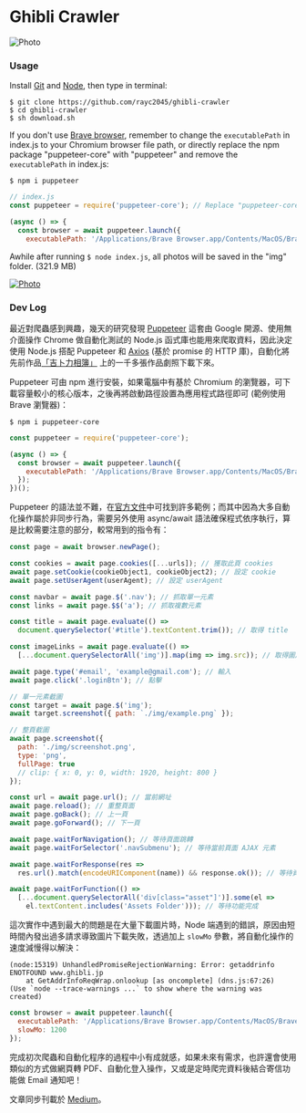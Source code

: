 # Ghibli Crawler

![Photo](https://cdn.dribbble.com/users/3800131/screenshots/15188916/media/a8f595ba01dd40e9c9fcaf253c09c11f.png)

### Usage

Install [Git](https://git-scm.com/) and [Node](https://nodejs.org/), then type in terminal:

    $ git clone https://github.com/rayc2045/ghibli-crawler
    $ cd ghibli-crawler
    $ sh download.sh

If you don't use [Brave browser](https://brave.com/), remember to change the `executablePath` in index.js to your Chromium browser file path, or directly replace the npm package "puppeteer-core" with "puppeteer" and remove the `executablePath` in index.js:

    $ npm i puppeteer

```js
// index.js
const puppeteer = require('puppeteer-core'); // Replace "puppeteer-core" with "puppeteer"

(async () => {
  const browser = await puppeteer.launch({
    executablePath: '/Applications/Brave Browser.app/Contents/MacOS/Brave Browser', // Remove this line
```

Awhile after running `$ node index.js`, all photos will be saved in the "img" folder. (321.9 MB)

[![Photo](https://cdn.dribbble.com/users/3800131/screenshots/15188869/media/823b8d9b8055e21c18408aca4342ae60.png)](https://dribbble.com/raychangdesign)

### Dev Log

最近對爬蟲感到興趣，幾天的研究發現 [Puppeteer](https://github.com/puppeteer/puppeteer) 這套由 Google 開源、使用無介面操作 Chrome 做自動化測試的 Node.js 函式庫也能用來爬取資料，因此決定使用 Node.js 搭配 Puppeteer 和 [Axios](https://github.com/axios/axios) (基於 promise 的 HTTP 庫)，自動化將先前作品[「吉卜力相簿」](https://rayc2045.github.io/ghibli-gallery/) 上的一千多張作品劇照下載下來。

Puppeteer 可由 npm 進行安裝，如果電腦中有基於 Chromium 的瀏覽器，可下載容量較小的核心版本，之後再將啟動路徑設置為應用程式路徑即可 (範例使用 Brave 瀏覽器)：

    $ npm i puppeteer-core

```js
const puppeteer = require('puppeteer-core');

(async () => {
  const browser = await puppeteer.launch({
    executablePath: '/Applications/Brave Browser.app/Contents/MacOS/Brave Browser'
  });
})();
```

Puppeteer 的語法並不難，在[官方文件](https://pptr.dev/)中可找到許多範例；而其中因為大多自動化操作屬於非同步行為，需要另外使用 async/await 語法確保程式依序執行，算是比較需要注意的部分，較常用到的指令有：

```js
const page = await browser.newPage();

const cookies = await page.cookies([...urls]); // 獲取此頁 cookies
await page.setCookie(cookieObject1, cookieObject2); // 設定 cookie
await page.setUserAgent(userAgent); // 設定 userAgent

const navbar = await page.$('.nav'); // 抓取單一元素
const links = await page.$$('a'); // 抓取複數元素

const title = await page.evaluate(() => 
  document.querySelector('#title').textContent.trim()); // 取得 title

const imageLinks = await page.evaluate(() =>
  [...document.querySelectorAll('img')].map(img => img.src)); // 取得圖片網址

await page.type('#email', 'example@gmail.com'); // 輸入
await page.click('.loginBtn'); // 點擊

// 單一元素截圖
const target = await page.$('img');
await target.screenshot({ path: `./img/example.png` });

// 整頁截圖
await page.screenshot({
  path: './img/screenshot.png',
  type: 'png',
  fullPage: true
  // clip: { x: 0, y: 0, width: 1920, height: 800 }
});

const url = await page.url(); // 當前網址
await page.reload(); // 重整頁面
await page.goBack(); // 上一頁
await page.goForward(); // 下一頁

await page.waitForNavigation(); // 等待頁面跳轉
await page.waitForSelector('.navSubmenu'); // 等待當前頁面 AJAX 元素

await page.waitForResponse(res =>
  res.url().match(encodeURIComponent(name)) && response.ok()); // 等待資料回應完成

await page.waitForFunction(() =>
  [...document.querySelectorAll('div[class="asset"]')].some(el =>
    el.textContent.includes('Assets Folder'))); // 等待功能完成
```

這次實作中遇到最大的問題是在大量下載圖片時，Node 端遇到的錯誤，原因由短時間內發出過多請求導致圖片下載失敗，透過加上 `slowMo` 參數，將自動化操作的速度減慢得以解決：

    (node:15319) UnhandledPromiseRejectionWarning: Error: getaddrinfo ENOTFOUND www.ghibli.jp
        at GetAddrInfoReqWrap.onlookup [as oncomplete] (dns.js:67:26)
    (Use `node --trace-warnings ...` to show where the warning was created)

```js
const browser = await puppeteer.launch({
  executablePath: '/Applications/Brave Browser.app/Contents/MacOS/Brave Browser',
  slowMo: 1200
});
```

完成初次爬蟲和自動化程序的過程中小有成就感，如果未來有需求，也許還會使用類似的方式做網頁轉 PDF、自動化登入操作，又或是定時爬完資料後結合寄信功能做 Email 通知吧！

文章同步刊載於 [Medium](https://medium.com/@raychangdesign)。